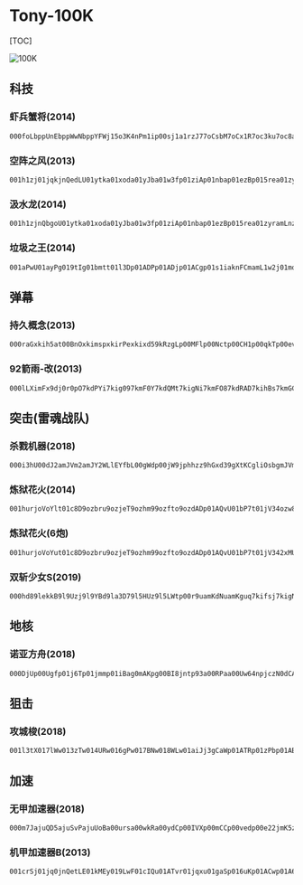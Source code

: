 # Tony-100K

[TOC]

![100K](https://imgsa.baidu.com/forum/w%3D580/sign=84a52dc50de9390156028d364bed54f9/3c7f19d5ad6eddc4a9a6211e35dbb6fd53663319.jpg)

## 科技

### 虾兵蟹将(2014)

```
000foLbppUnEbppWwNbppYFWj15o3K4nPm1ip00sj1a1rzJ77oCsbM7oCx1R7oc3ku7oc8az7nKDtc7nKI2Sp00qoJ7kmweF7kdMzR7kdOce800vNt7kmxQ29nGnR89nG7JwO00iTAa1rCq3akdY6nake1Mjp006Lpp00fn0amJWbNp00BX7g00cs9g00f95O00dwIp00D1Uv00CKK
```

### 空阵之风(2013)

```
001h1zj01jqkjnQedLU01ytka01xoda01yJba01w3fp01ziAp01nbap01ezBp015rea01zyramLnzGajvJmBamL7WiE01oOyt01hi0g0rzGTg01eBB7nUn7U7nUosR7nUpOf7nUrad7nUsvb7nUtQ9g01azHg01bUFaggawTa01ydt801wjDO017lAa01wRv
```

### 汲水龙(2014)

```
001h1zjnQbgoU01ytka01xoda01yJba01w3fp01ziAp01nbap01ezBp015rea01zyramLnzGajvJmBamL7WiE01oOyt01hi0g0naWsg01eBB7nUn7U7nUosR7nUpOf7nUrad7nUsvb7nUtQ9aggagva01ydt801wjDa01wRvg01hixg01jYtg01mFpj01mE5p00ViPr015si
```

### 垃圾之王(2014)

```
001aPwU01ayPg019tIg01bmtt01l3Dp01ADPp01ADjp01ACgp01s1iaknFCmamL1w2j01mo4p01rLsa01tU4a01re8a0j6DpamKXP5p01b5Qp01ejwakO2f6akO4V2g016xNg017SLg019eJg0enO2O010T9401uIfp00XbtO013AtO016hp
```



## 弹幕

### 持久概念(2013)

```
000raGxkih5at00BnOxkimspxkirPexkixd59kRzgLp00MFlp00Nctp00CH1p00qkTp00evAp00NbPj00BDFa00O0La00NIIamKyLb9kRBWI9kREDC9kRHky9kRK1y9kRMHg7kN8mS7kN9I67kNdK37kNf607kNj7U7kNksUinoFbcamKa2YamKfGfr00RfUr006u1E0zOYQ
```

### 92箭雨-改(2013)

```
000lLXimFx9dj0r0pO7kdPYi7kig097kmF0Y7kdQMt7kigNi7kmFO87kdRAD7kihBs7kmGCi7kdSoN7kiipD7kmHqt7kdTcY7kijdO7kmIeE7kdU1a7kik207kmJ2P7kdUOl7kikPb7kmJQ17kdVCw7kilDm7kmKEcp00Mnep00Moep00xSM9kzQmv9kVS5I9kW19w9lj2RJp00mBdt00ypUa00IlMa00L2IamKxGB
```



## 突击(雷魂战队)

### 杀戮机器(2018)

```
000i3hU00dJ2amJVm2amJY2WLlEYfbL00gWdp00jW9jphhzz9hGxd39gXtKCgliOsbgmJVm2G004j6r004A2p00otBp00yYpU004Sma004l2U00os8p00tPEp00j5UdjuGmSU01991a00n7aa3fFk1T01fQQa3gsGPa01991gpi7RVa6vK6va6vLYga6vOVDa6vMfHp01iyna0071Xa00wyka00zfgE00rbNp00B9p
```

### 炼狱花火(2014)

```
001hurjoVoYlt01c8D9ozbru9ozjeT9ozhm99ozfto9ozdADp01AQvU01bP7t01jV34ozw8sp01Akl9oz9ilNd1egAamKXunamL1bjp01zKramLkN2amLi767eB9Ek7eBasvp01Azi9ejwFya01uEzE1K596p01uoIr011U0
```

### 炼狱花火(6炮)

```
001hurjoVoYut01c8D9ozbru9ozjeT9ozhm99ozfto9ozdADp01AQvU01bP7t01jV342xMUsp01yrH9oz9ilNd1egAamKXunamL1bjp01zKramLkN2amLi767eB9Ek7eBasvp01Azia01uEIE1K596r01tR5r01wfVgoQJ6d
```

### 双斩少女S(2019)

```
000hd89lekkB9l9Uzj9l9YBd9la3D79l5HUz9l5LWtp00r9uamKdNuamKguq7kifsj7kigNh7kii9f7kijud7kicLn7kie7l7kifbU7kmEJx7kmG5v7kmHqt7kmILr7kmC3B7kmDoz7kr3Wc7kr5ia7kr6D87kr7Y67kr1gg7kr2Bej0RaKbp005DQT01fQQa01daUa6vK6va6vLYga6vOVDa6vMfHp01iynr0058e419VBJ
```



## 地核

### 诺亚方舟(2018)

```
000DjUp00Ugfp01j6Tp01jmmp01iBag0mAKpg00BI8jntp93a00RPaa00Uw64npjczN0dCA5amKlVGamKoCzO00BI8inBX377oUtCm7oUwji7oUz0e7ocrfv7octVr7ocwCn7oczjj7nGC6Y7nGEMU7nGHtQ7krkaw7ke80L7krmjF7kmYIn7kiB3v7k9OYaamKWf8a01dgDr017BLr00cbk
```

## 狙击

### 攻城梭(2018)

```
001l3tX017lWw013zTw014URw016gPw017BNw018WLw01aiJj3gCaWp01ATRp01zPbp01ABTp01iRS812h54a01xp6a01ACOE1jLMaamL3UpamL64yamLmsBp0173zp01cFGO013zTO016gPO018WLO01bDI
```



## 加速

### 无甲加速器(2018)

```
000m7JajuQD5ajuSvPajuUoBa00ursa00wkRa00ydCp00IVXp00mCCp00vedp00e22jmK5z1t00mF4t00oxPt00oxPt00oxPt00oxPt00oxPt00oxPt00oxPt00oxPt00oxPt00oxPr005IPr00daP
```

### 机甲加速器B(2013)

```
001crSj01jq0jnQetLE01kMEy019LwF01cIQu01ATvr01jqxu01gaSp016uKp01ACwp01A6Yp01ABPp01yIqp01pQ3amLnzGp01gIpamKYSbamL2z7301zfFa01AlAa01xEE
```



